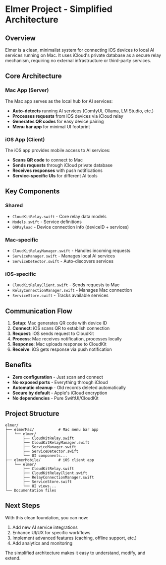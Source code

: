 # Elmer Project - Simplified Architecture

## Overview
Elmer is a clean, minimalist system for connecting iOS devices to local AI services running on Mac. It uses iCloud's private database as a secure relay mechanism, requiring no external infrastructure or third-party services.

## Core Architecture

### Mac App (Server)
The Mac app serves as the local hub for AI services:
- **Auto-detects** running AI services (ComfyUI, Ollama, LM Studio, etc.)
- **Processes requests** from iOS devices via iCloud relay
- **Generates QR codes** for easy device pairing
- **Menu bar app** for minimal UI footprint

### iOS App (Client)
The iOS app provides mobile access to AI services:
- **Scans QR code** to connect to Mac
- **Sends requests** through iCloud private database
- **Receives responses** with push notifications
- **Service-specific UIs** for different AI tools

## Key Components

### Shared
- `CloudKitRelay.swift` - Core relay data models
- `Models.swift` - Service definitions
- `QRPayload` - Device connection info (deviceID + services)

### Mac-specific
- `CloudKitRelayManager.swift` - Handles incoming requests
- `ServiceManager.swift` - Manages local AI services
- `ServiceDetector.swift` - Auto-discovers services

### iOS-specific
- `CloudKitRelayClient.swift` - Sends requests to Mac
- `RelayConnectionManager.swift` - Manages Mac connection
- `ServiceStore.swift` - Tracks available services

## Communication Flow

1. **Setup**: Mac generates QR code with device ID
2. **Connect**: iOS scans QR to establish connection
3. **Request**: iOS sends request to CloudKit
4. **Process**: Mac receives notification, processes locally
5. **Response**: Mac uploads response to CloudKit
6. **Receive**: iOS gets response via push notification

## Benefits

- **Zero configuration** - Just scan and connect
- **No exposed ports** - Everything through iCloud
- **Automatic cleanup** - Old records deleted automatically
- **Secure by default** - Apple's iCloud encryption
- **No dependencies** - Pure SwiftUI/CloudKit

## Project Structure

```
elmer/
├── elmerMac/           # Mac menu bar app
│   └── elmer/
│       ├── CloudKitRelay.swift
│       ├── CloudKitRelayManager.swift
│       ├── ServiceManager.swift
│       ├── ServiceDetector.swift
│       └── UI components...
├── elmerMobile/        # iOS client app
│   └── elmer/
│       ├── CloudKitRelay.swift
│       ├── CloudKitRelayClient.swift
│       ├── RelayConnectionManager.swift
│       ├── ServiceStore.swift
│       └── UI views...
└── Documentation files
```

## Next Steps

With this clean foundation, you can now:
1. Add new AI service integrations
2. Enhance UI/UX for specific workflows
3. Implement advanced features (caching, offline support, etc.)
4. Add analytics and monitoring

The simplified architecture makes it easy to understand, modify, and extend.